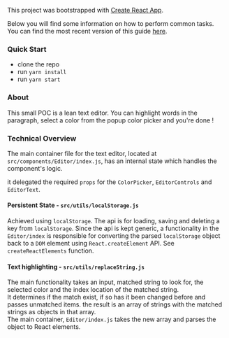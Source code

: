 This project was bootstrapped with [Create React App](https://github.com/facebookincubator/create-react-app).

Below you will find some information on how to perform common tasks.<br>
You can find the most recent version of this guide [here](https://github.com/facebookincubator/create-react-app/blob/master/packages/react-scripts/template/README.md).

### Quick Start
- clone the repo
- run `yarn install`
- run `yarn start`

### About
This small POC is a lean text editor.
You can highlight words in the paragraph,
select a color from the popup color picker and you're done !

### Technical Overview
The main container file for the text editor, located at `src/components/Editor/index.js`,
has an internal state which handles the component's logic.

it delegated the required `props` for the `ColorPicker`, `EditorControls` and `EditorText`.

#### Persistent State - `src/utils/localStorage.js`
Achieved using `localStorage`.
The api is for loading, saving and deleting a key from `localStorage`.
Since the api is kept generic, a functionality in the `Editor/index` is responsible
for converting the parsed `localStorage` object back to a `DOM` element using `React.createElement` API.
See `createReactElements` function.

#### Text highlighting - `src/utils/replaceString.js`
The main functionality takes an input, matched string to look for, the selected color and the index location
of the matched string.<br />
It determines if the match exist, if so has it been changed before and passes unmatched items.
the result is an array of strings with the matched strings as objects in that array.<br />
The main container, `Editor/index.js` takes the new array and parses the object to React elements.
